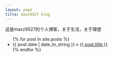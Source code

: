 ```yaml
---
layout: page
title: maxz9527 blog
---
```


   这是maxz9527的个人博客，关于生活，关于理想

<ul class="posts">
  {% for post in site.posts %}
    <li><span>{{ post.date | date_to_string }}</span> &raquo; <a href="{{ post.url }}">{{ post.title }}</a></li>
  {% endfor %}
</ul>


